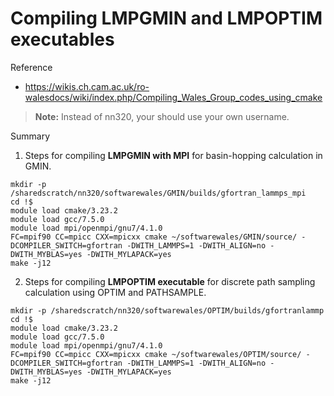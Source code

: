 # Compiling LMPGMIN and LMPOPTIM executables

Reference
- https://wikis.ch.cam.ac.uk/ro-walesdocs/wiki/index.php/Compiling_Wales_Group_codes_using_cmake

> **Note:** Instead of nn320, your should use your own username.

Summary
1. Steps for compiling **LMPGMIN with MPI** for basin-hopping calculation in GMIN.
```
mkdir -p /sharedscratch/nn320/softwarewales/GMIN/builds/gfortran_lammps_mpi
cd !$
module load cmake/3.23.2
module load gcc/7.5.0
module load mpi/openmpi/gnu7/4.1.0
FC=mpif90 CC=mpicc CXX=mpicxx cmake ~/softwarewales/GMIN/source/ -DCOMPILER_SWITCH=gfortran -DWITH_LAMMPS=1 -DWITH_ALIGN=no -DWITH_MYBLAS=yes -DWITH_MYLAPACK=yes
make -j12
```
2. Steps for compiling **LMPOPTIM executable** for discrete path sampling calculation
using OPTIM and PATHSAMPLE.
```
mkdir -p /sharedscratch/nn320/softwarewales/OPTIM/builds/gfortranlammp
cd !$
module load cmake/3.23.2
module load gcc/7.5.0
module load mpi/openmpi/gnu7/4.1.0
FC=mpif90 CC=mpicc CXX=mpicxx cmake ~/softwarewales/OPTIM/source/ -DCOMPILER_SWITCH=gfortran -DWITH_LAMMPS=1 -DWITH_ALIGN=no -DWITH_MYBLAS=yes -DWITH_MYLAPACK=yes
make -j12
```
